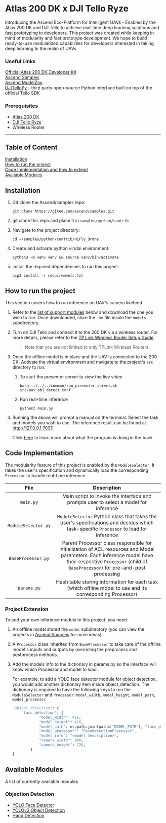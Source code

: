 # Atlas 200 DK x DJI Tello Ryze
Introducing the Ascend Eco-Platform for Intelligent UAVs - Enabled by the Atlas 200 DK and DJI Tello to achieve real-time deep learning solutions and fast prototyping to developers.
This project was created while keeping in mind of modularity and fast prototype development. We hope to build ready-to-use modularized capabilities for developers interested in taking deep learning to the realm of UAVs.

### Useful Links
[Official Atlas 200 DK Developer Kit](https://support.huaweicloud.com/intl/en-us/environment-deployment-Atlas200DK202/atlased_04_0029.html "Atlas 200 DK Upgrade")<br>
[Ascend Samples](https://gitee.com/ascend/samples) <br>
[Ascend ModelZoo](https://www.hiascend.com/en/software/modelzoo)<br>
[DJITelloPy](https://github.com/damiafuentes/DJITelloPy) - third party open-source Python interface built on top of the official Tello SDK 

### Prerequisites
- [Atlas 200 DK](https://e.huawei.com/ph/products/cloud-computing-dc/atlas/atlas-200)
- [DJI Tello Ryze](https://www.ryzerobotics.com/tello)
- Wireless Router

<hr>

## Table of Content
[Installation](#installation)<br>
[How to run the project](#how-to-run-the-project)<br>
[Code Implementation and how to extend](#code-implementation)<br>
[Available Modules](#available-modules)

## Installation
1. Git clone the Ascend/samples repo: 

    `git clone https://gitee.com/ascend/samples.git`

2. git clone this repo and place it in `samples/python/contrib`

3. Navigate to the project directory: 

    `cd ~/samples/python/contrib/HiFly_Drone`

4. Create and activate python virutal environment: 

    `python3 -m venv venv && source venv/bin/activate`

5. Install the required dependencies to run this project:

    `pip3 install -r requirements.txt`

## How to run the project
This section covers how to run inference on UAV's camera livefeed. 

1. Refer to the [list of support modules](#available-modules) below and download the one you wish to run. Once downloaded, store the `.om` file inside the `models` subdirectory. 

2. Turn on DJI Tello and connect it to the 200 DK via a wireless router. For more details, please refer to the [TP Link Wireless Router Setup Guide](https://www.notion.so/TP-Link-wireless-router-setup-48546689248b4589a366a1a72173c439).
    >Note that you are not limited to only TPLink Wireless Routers 

3. Once the offline model is in place and the UAV is connected to the 200 DK. Activate the virtual environment and navigate to the project's `src` directory to run:

    1. To start the presenter server to view the live video

        `bash ../../../common/run_presenter_server.sh src/uav_obj_detect.conf`
    
    2. Run real-time inference

        `python3 main.py`

4. Running the above will prompt a manual on the terminal. Select the task and models you wish to use. The inference result can be found at http://127.0.0.1:7007.

    Click [here](#code-implementation) to learn more about what the program is doing in the back


## Code Implementation

The modularity feature of this project is enabled by the `ModuleSelector`. It takes the user's specification and dynamically load the corresponding  `Processor`  to handle real-time inference    

|   File   |         Description           |
|:--------:|:-----------------------------:|
| `main.py`| Main script to invoke the interface and prompts user to select a model for inference      |
| `ModuleSelector.py`     | `ModuleSelector` Python class that takes the user's specifications and decides which task-specific `Processor` to load for inference |
| `BaseProcessor.py`      | Parent Processor class responsible for initialization of ACL resources and Model parameters. Each inference model have their respective `Processor` (child of `BaseProcessor`) for pre-and-post processing |
| `params.py`             | Hash table storing information for each task (which offline model to use and its corresponding Processor)  

### Project Extension
To add your own inference module to this project, you need:

1. An offline model stored the `model` subdirectory (you can view the projects in [Ascend Samples](https://gitee.com/ascend/samples) for more ideas)

2. A `Processor` class inherited from `BaseProcessor` to take care of the offline model's inputs and outputs by overriding the preprocess and postprocess methods.

3. Add the models info to the dictionary in params.py so the interface will know which Processor and model to load.

    For example, to add a YOLO face detector module for object detection, you would add another dictionary item inside object_detection. The dictionary is required to have the following keys to run the `ModuleSelector` and `Processor`: `model_width`, `model_height`, `model_path`, `model_processor` 
    ```python
    "object_detection": {
        "face_detection": {
                "model_width": 416,
                "model_height": 416,
                "model_path": os.path.join(paths["MODEL_PATH"], "face_detection.om"),
                "model_processor": "FaceDetectionProcessor",
                "model_info": "<model description>",
                "camera_width": 960,
                "camera_height": 720,
            }
    }
    ```


## Available Modules
A list of currently available modules
### Objection Detection
- [YOLO Face Detector](https://gitee.com/ascend/samples/tree/master/python/contrib/head_pose_picture) <br>
- [YOLOv3 Object Detection](https://gitee.com/ascend/samples/tree/master/python/level2_simple_inference/2_object_detection/YOLOV3_coco_detection_picture) <br>
- [Hand Detection](https://gitee.com/ascend/samples/tree/master/python/contrib/hand_detection_Gitee) <br>

